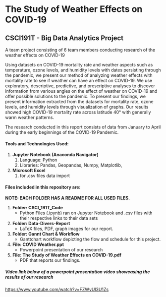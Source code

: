 # The Study of Weather Effects on COVID-19

## CSCI191T - Big Data Analytics Project

A team project consisting of 6 team members conducting research of the weather effects on COVID-19 

Using datasets on COVID-19 mortality rate and weather aspects such as temperature, ozone levels, and humidity levels
with dates persisting through the pandemic, we present our method of analyzing weather effects with mortality rate to see if weather
can have an effect on COVID-19. We use exploratory, descriptive, predictive, and prescriptive analyses to discover information from
various angles on the effect of weather on COVID-19 and offer possible solutions to the pandemic. To present our findings, we present
information extracted from the datasets for mortality rate, ozone levels, and humidity levels through visualization of graphs. Our results
showed high COVID-19 mortality rate across latitude 40° with generally warm weather patterns.

The research conducted in this report consists of data from January to April during the early beginnings of the COVID-19 Pandemic.

#### **Tools and Technologies Used:**
  
1. **Jupyter Notebook (Anaconda Navigator)**
   1. Language: Python
   2. Libraries: Pandas, Geopandas, Numpy, Matplotlib,
1. **Microsoft Excel**
   1. for .csv files data import

#### Files included in this repository are:

**NOTE: EACH FOLDER HAS A README FOR ALL USED FILES.**

1. **Folder: CSCI_191T_Code**
   - Python Files (.ipynb) ran on Jupyter Notebook and .csv files with their respective links to their data sets
2. **Folder: Data-Divers-Report**
   - LaTeX files, PDF, graph images for our report.
3. **Folder: Gannt Chart & Workflow**
   - Ganttchart workflow depicting the flow and schedule for this project.
4. **File: COVID Weather.ppt**
   - Powerpoint presentation of our research
5. **File: The Study of Weather Effects on COVID-19.pdf**
   - PDF that reports our findings.

##### Video link below of a powerpoint presentation video showcasing the results of our research
https://www.youtube.com/watch?v=FZWvUl3U1Zs
